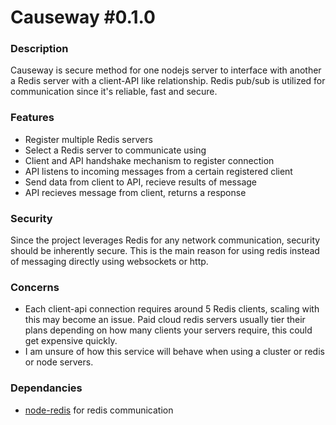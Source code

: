 Causeway #0.1.0
======

### Description
Causeway is secure method for one nodejs server to interface with another a Redis server with a client-API like relationship. Redis pub/sub is utilized for communication since it's reliable, fast and secure.

### Features
- Register multiple Redis servers
- Select a Redis server to communicate using
- Client and API handshake mechanism to register connection
- API listens to incoming messages from a certain registered client
- Send data from client to API, recieve results of message
- API recieves message from client, returns a response

### Security
Since the project leverages Redis for any network communication, security should be inherently secure. This is the main reason for using redis instead of messaging directly using websockets or http.

### Concerns
- Each client-api connection requires around 5 Redis clients, scaling with this may become an issue. Paid cloud redis servers usually tier their plans depending on how many clients your servers require, this could get expensive quickly.
- I am unsure of how this service will behave when using a cluster or redis or node servers.

### Dependancies
- [node-redis](https://github.com/mranney/node_redis) for redis communication
